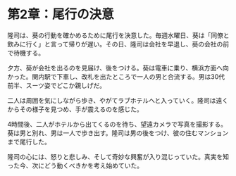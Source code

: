 # 第2章：尾行の決意

隆司は、葵の行動を確かめるために尾行を決意した。毎週水曜日、葵は「同僚と飲みに行く」と言って帰りが遅い。その日、隆司は会社を早退し、葵の会社の前で待機する。

夕方、葵が会社を出るのを見届け、後をつける。葵は電車に乗り、横浜方面へ向かった。関内駅で下車し、改札を出たところで一人の男と合流する。男は30代前半、スーツ姿でどこか親しげだ。

二人は周囲を気にしながら歩き、やがてラブホテルへと入っていく。隆司は遠くからその様子を見つめ、手が震えるのを感じた。

4時間後、二人がホテルから出てくるのを待ち、望遠カメラで写真を撮影する。葵は男と別れ、男は一人で歩き出す。隆司は男の後をつけ、彼の住むマンションまで尾行した。

隆司の心には、怒りと悲しみ、そして奇妙な興奮が入り混じっていた。真実を知った今、次にどう動くべきかを考え始めていた。
